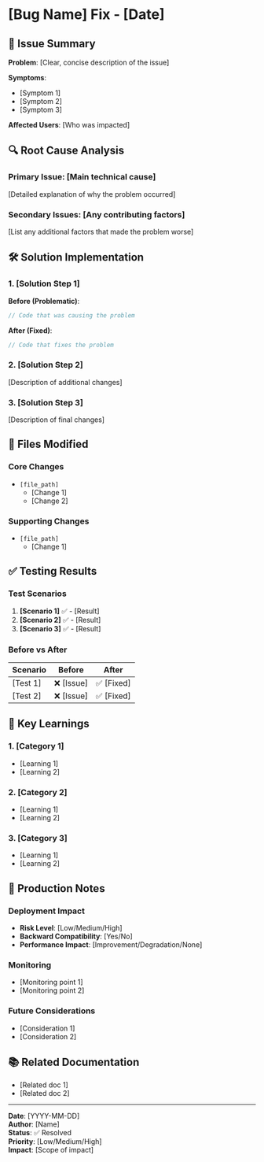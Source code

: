 # [Bug Name] Fix - [Date]

## 🐛 Issue Summary

**Problem**: [Clear, concise description of the issue]

**Symptoms**:
- [Symptom 1]
- [Symptom 2]
- [Symptom 3]

**Affected Users**: [Who was impacted]

## 🔍 Root Cause Analysis

### Primary Issue: [Main technical cause]

[Detailed explanation of why the problem occurred]

### Secondary Issues: [Any contributing factors]

[List any additional factors that made the problem worse]

## 🛠️ Solution Implementation

### 1. [Solution Step 1]

**Before (Problematic)**:
```dart
// Code that was causing the problem
```

**After (Fixed)**:
```dart
// Code that fixes the problem
```

### 2. [Solution Step 2]

[Description of additional changes]

### 3. [Solution Step 3]

[Description of final changes]

## 📁 Files Modified

### Core Changes
- `[file_path]`
  - [Change 1]
  - [Change 2]

### Supporting Changes
- `[file_path]`
  - [Change 1]

## ✅ Testing Results

### Test Scenarios
1. **[Scenario 1]** ✅ - [Result]
2. **[Scenario 2]** ✅ - [Result]
3. **[Scenario 3]** ✅ - [Result]

### Before vs After
| Scenario | Before | After |
|----------|--------|-------|
| [Test 1] | ❌ [Issue] | ✅ [Fixed] |
| [Test 2] | ❌ [Issue] | ✅ [Fixed] |

## 🎯 Key Learnings

### 1. [Category 1]
- [Learning 1]
- [Learning 2]

### 2. [Category 2]
- [Learning 1]
- [Learning 2]

### 3. [Category 3]
- [Learning 1]
- [Learning 2]

## 🔧 Production Notes

### Deployment Impact
- **Risk Level**: [Low/Medium/High]
- **Backward Compatibility**: [Yes/No]
- **Performance Impact**: [Improvement/Degradation/None]

### Monitoring
- [Monitoring point 1]
- [Monitoring point 2]

### Future Considerations
- [Consideration 1]
- [Consideration 2]

## 📚 Related Documentation
- [Related doc 1]
- [Related doc 2]

---
**Date**: [YYYY-MM-DD]  
**Author**: [Name]  
**Status**: ✅ Resolved  
**Priority**: [Low/Medium/High]  
**Impact**: [Scope of impact] 